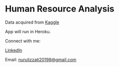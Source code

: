 # Human Resource Analysis

Data acquired from [Kaggle](https://www.kaggle.com/colara/human-resource)

App will run in Heroku.

Connect with me:

[LinkedIn](https://www.linkedin.com/in/nurul-izzati-suhardi/)

Email: nurulizzati20198@gmail.com
